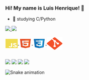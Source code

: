 ### Hi! My name is Luis Henrique! 👋



- 🌱 studying C/Python

<div>
  <a href="https://github.com/LuisHenriique">
  <img height="180em" src="https://github-readme-stats.vercel.app/api?username=LuisHenriique&show_icons=true&theme=tokyonight&include_all_commits=true&count_private=true"/>
  <img height="180em" src="https://github-readme-stats.vercel.app/api/top-langs/?username=LuisHenriique&layout=compact&langs_count=7&theme=tokyonight"/>
</div>
  
  <div style="display: inline_block"><br>
  <img align="center" alt="Rafa-Js" height="30" width="40" src="https://raw.githubusercontent.com/devicons/devicon/master/icons/javascript/javascript-plain.svg">
 
  <img align="center" alt="Rafa-HTML" height="30" width="40" src="https://raw.githubusercontent.com/devicons/devicon/master/icons/html5/html5-original.svg">
  <img align="center" alt="Rafa-CSS" height="30" width="40" src="https://raw.githubusercontent.com/devicons/devicon/master/icons/css3/css3-original.svg">
     <img src="https://github.com/alexandresaints/alexandresaints/blob/main/Profile--GitHubAuxiliaryFiles/git-plain.svg" width="50" height="40" align="center"/>
 

</div>
  
 ##
  
<div>
   
  <a href="https://www.instagram.com/luis_henrique067/" target="_blank"><img src="https://img.shields.io/badge/-Instagram-%23E4405F?style=for-the-badge&logo=instagram&logoColor=white" target="_blank"></a>
 <a href="https://discord.gg/986rqGab" target="_blank"><img src="https://img.shields.io/badge/Discord-7289DA?style=for-the-badge&logo=discord&logoColor=white" target="_blank"></a> 
  <a href = "mailto:contatoluishenriique@gmail.com"><img src="https://img.shields.io/badge/Gmail-D14836?style=for-the-badge&logo=gmail&logoColor=white" target="_blank"></a>
  <a href="https://www.linkedin.com/in/luis-henrique-desenvolvedor/" target="_blank"><img src="https://img.shields.io/badge/-LinkedIn-%230077B5?style=for-the-badge&logo=linkedin&logoColor=white" target="_blank"></a> 
  
  ![Snake animation](https://github.com/LuisHenriique/LuisHenriique/blob/output/github-contribution-grid-snake.svg)
</div>
  

  
